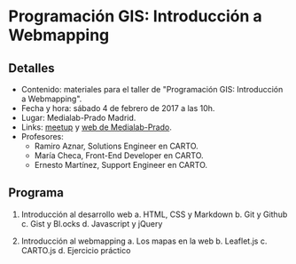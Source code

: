 # Programación GIS: Introducción a Webmapping

## Detalles

* Contenido: materiales para el taller de "Programación GIS: Introducción a Webmapping".
* Fecha y hora: sábado 4 de febrero de 2017 a las 10h.
* Lugar: Medialab-Prado Madrid.
* Links: [meetup](https://www.meetup.com/es-ES/Geoinquietos-MAD/events/236640373/) y [web de Medialab-Prado](http://medialab-prado.es/article/programacion-gis-i-webmapping).
* Profesores:
  * Ramiro Aznar, Solutions Engineer en CARTO.
  * María Checa, Front-End Developer en CARTO.
  * Ernesto Martínez, Support Engineer en CARTO.

## Programa

1. Introducción al desarrollo web
	a. HTML, CSS y Markdown
	b. Git y Github
	c. Gist y Bl.ocks
	d. Javascript y jQuery

2. Introducción al webmapping
	a. Los mapas en la web
	b. Leaflet.js
	c. CARTO.js
	d. Ejercicio práctico
  
